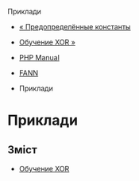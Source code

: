 Приклади

-   [« Предопределённые константы](fann.constants.html)
    
-   [Обучение XOR »](fann.examples-1.html)
    
-   [PHP Manual](index.html)
    
-   [FANN](book.fann.html)
    
-   Приклади
    

# Приклади

## Зміст

-   [Обучение XOR](fann.examples-1.html)